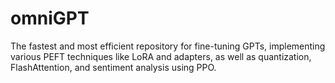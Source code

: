 # omniGPT
The fastest and most efficient repository for fine-tuning GPTs, implementing various PEFT techniques like LoRA and adapters, as well as quantization, FlashAttention, and sentiment analysis using PPO.
